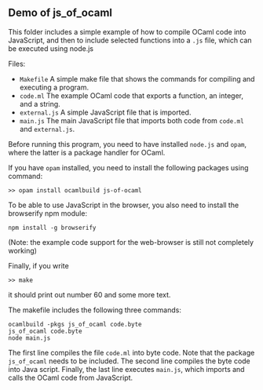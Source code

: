 ## Demo of js\_of\_ocaml

This folder includes a simple example of how to compile OCaml code
into JavaScript, and then to include selected functions into a `.js`
file, which can be executed using node.js

Files:

* `Makefile` A simple make file that shows the commands for compiling and executing a program.
* `code.ml` The example OCaml code that exports a function, an integer, and a string.
* `external.js` A simple JavaScript file that is imported.
* `main.js` The main JavaScript file that imports both code from `code.ml` and `external.js`.

Before running this program, you need to have installed `node.js` and `opam`, where the latter is a package handler for OCaml.

If you have `opam` installed, you need to install the following packages using command:

`>> opam install ocamlbuild js-of-ocaml`

To be able to use JavaScript in the browser, you also need to install
the browserify npm module:

`npm install -g browserify`

(Note: the example code support for the web-browser is still not completely working)

Finally, if you write

`>> make`

it should print out number 60 and some more text.

The makefile includes the following three commands:

	ocamlbuild -pkgs js_of_ocaml code.byte
	js_of_ocaml code.byte
	node main.js

The first line compiles the file `code.ml` into byte code. Note that
the package `js_of_ocaml` needs to be included. The second line
compiles the byte code into Java script. Finally, the last line
executes `main.js`, which imports and calls the OCaml code from
JavaScript.
